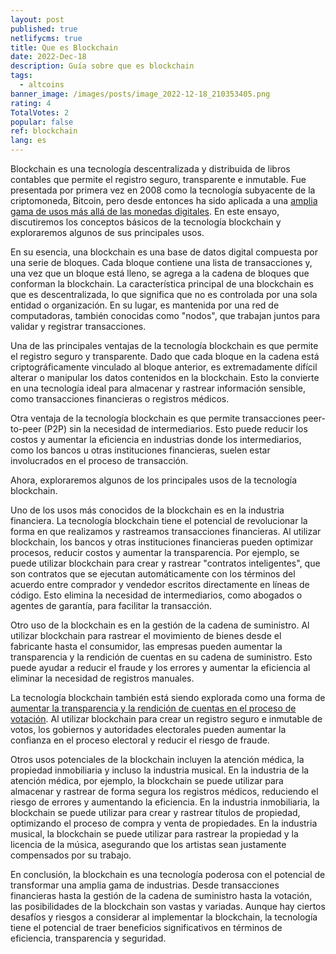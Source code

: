 ```yaml
---
layout: post
published: true
netlifycms: true
title: Que es Blockchain
date: 2022-Dec-18
description: Guía sobre que es blockchain
tags:
  - altcoins
banner_image: /images/posts/image_2022-12-18_210353405.png
rating: 4
TotalVotes: 2
popular: false
ref: blockchain
lang: es
---
```

Blockchain es una tecnología descentralizada y distribuida de libros contables que permite el registro seguro, transparente e inmutable. Fue presentada por primera vez en 2008 como la tecnología subyacente de la criptomoneda, Bitcoin, pero desde entonces ha sido aplicada a una [amplia gama de usos más allá de las monedas digitales](https://criptomo.com/los-diferentes-tipos-de-criptomonedas/). En este ensayo, discutiremos los conceptos básicos de la tecnología blockchain y exploraremos algunos de sus principales usos.

En su esencia, una blockchain es una base de datos digital compuesta por una serie de bloques. Cada bloque contiene una lista de transacciones y, una vez que un bloque está lleno, se agrega a la cadena de bloques que conforman la blockchain. La característica principal de una blockchain es que es descentralizada, lo que significa que no es controlada por una sola entidad o organización. En su lugar, es mantenida por una red de computadoras, también conocidas como "nodos", que trabajan juntos para validar y registrar transacciones.

Una de las principales ventajas de la tecnología blockchain es que permite el registro seguro y transparente. Dado que cada bloque en la cadena está criptográficamente vinculado al bloque anterior, es extremadamente difícil alterar o manipular los datos contenidos en la blockchain. Esto la convierte en una tecnología ideal para almacenar y rastrear información sensible, como transacciones financieras o registros médicos.

Otra ventaja de la tecnología blockchain es que permite transacciones peer-to-peer (P2P) sin la necesidad de intermediarios. Esto puede reducir los costos y aumentar la eficiencia en industrias donde los intermediarios, como los bancos u otras instituciones financieras, suelen estar involucrados en el proceso de transacción.

Ahora, exploraremos algunos de los principales usos de la tecnología blockchain.

Uno de los usos más conocidos de la blockchain es en la industria financiera. La tecnología blockchain tiene el potencial de revolucionar la forma en que realizamos y rastreamos transacciones financieras. Al utilizar blockchain, los bancos y otras instituciones financieras pueden optimizar procesos, reducir costos y aumentar la transparencia. Por ejemplo, se puede utilizar blockchain para crear y rastrear "contratos inteligentes", que son contratos que se ejecutan automáticamente con los términos del acuerdo entre comprador y vendedor escritos directamente en líneas de código. Esto elimina la necesidad de intermediarios, como abogados o agentes de garantía, para facilitar la transacción.

Otro uso de la blockchain es en la gestión de la cadena de suministro. Al utilizar blockchain para rastrear el movimiento de bienes desde el fabricante hasta el consumidor, las empresas pueden aumentar la transparencia y la rendición de cuentas en su cadena de suministro. Esto puede ayudar a reducir el fraude y los errores y aumentar la eficiencia al eliminar la necesidad de registros manuales.

La tecnología blockchain también está siendo explorada como una forma de [aumentar la transparencia y la rendición de cuentas en el proceso de votación](https://criptomo.com/elecciones-y-blockchain/). Al utilizar blockchain para crear un registro seguro e inmutable de votos, los gobiernos y autoridades electorales pueden aumentar la confianza en el proceso electoral y reducir el riesgo de fraude.

Otros usos potenciales de la blockchain incluyen la atención médica, la propiedad inmobiliaria y incluso la industria musical. En la industria de la atención médica, por ejemplo, la blockchain se puede utilizar para almacenar y rastrear de forma segura los registros médicos, reduciendo el riesgo de errores y aumentando la eficiencia. En la industria inmobiliaria, la blockchain se puede utilizar para crear y rastrear títulos de propiedad, optimizando el proceso de compra y venta de propiedades. En la industria musical, la blockchain se puede utilizar para rastrear la propiedad y la licencia de la música, asegurando que los artistas sean justamente compensados por su trabajo.

En conclusión, la blockchain es una tecnología poderosa con el potencial de transformar una amplia gama de industrias. Desde transacciones financieras hasta la gestión de la cadena de suministro hasta la votación, las posibilidades de la blockchain son vastas y variadas. Aunque hay ciertos desafíos y riesgos a considerar al implementar la blockchain, la tecnología tiene el potencial de traer beneficios significativos en términos de eficiencia, transparencia y seguridad.

<!--EndFragment-->